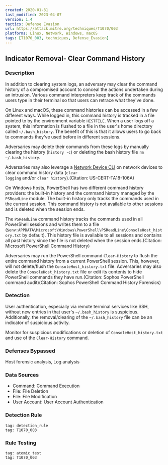```yaml
---
created: 2020-01-31
last_modified: 2023-04-07
version: 1.4
tactics: Defense Evasion
url: https://attack.mitre.org/techniques/T1070/003
platforms: Linux, Network, Windows, macOS
tags: [T1070_003, techniques, Defense_Evasion]
---
```


## Indicator Removal- Clear Command History

### Description

In addition to clearing system logs, an adversary may clear the command history of a compromised account to conceal the actions undertaken during an intrusion. Various command interpreters keep track of the commands users type in their terminal so that users can retrace what they've done.

On Linux and macOS, these command histories can be accessed in a few different ways. While logged in, this command history is tracked in a file pointed to by the environment variable <code>HISTFILE</code>. When a user logs off a system, this information is flushed to a file in the user's home directory called <code>~/.bash_history</code>. The benefit of this is that it allows users to go back to commands they've used before in different sessions.

Adversaries may delete their commands from these logs by manually clearing the history (<code>history -c</code>) or deleting the bash history file <code>rm ~/.bash_history</code>.  

Adversaries may also leverage a [Network Device CLI](https://attack.mitre.org/techniques/T1059/008) on network devices to clear command history data (<code>clear logging</code> and/or <code>clear history</code>).(Citation: US-CERT-TA18-106A)

On Windows hosts, PowerShell has two different command history providers: the built-in history and the command history managed by the <code>PSReadLine</code> module. The built-in history only tracks the commands used in the current session. This command history is not available to other sessions and is deleted when the session ends.

The <code>PSReadLine</code> command history tracks the commands used in all PowerShell sessions and writes them to a file (<code>$env:APPDATA\Microsoft\Windows\PowerShell\PSReadLine\ConsoleHost_history.txt</code> by default). This history file is available to all sessions and contains all past history since the file is not deleted when the session ends.(Citation: Microsoft PowerShell Command History)

Adversaries may run the PowerShell command <code>Clear-History</code> to flush the entire command history from a current PowerShell session. This, however, will not delete/flush the <code>ConsoleHost_history.txt</code> file. Adversaries may also delete the <code>ConsoleHost_history.txt</code> file or edit its contents to hide PowerShell commands they have run.(Citation: Sophos PowerShell command audit)(Citation: Sophos PowerShell Command History Forensics)

### Detection

User authentication, especially via remote terminal services like SSH, without new entries in that user's <code>~/.bash_history</code> is suspicious. Additionally, the removal/clearing of the <code>~/.bash_history</code> file can be an indicator of suspicious activity.

Monitor for suspicious modifications or deletion of <code>ConsoleHost_history.txt</code> and use of the <code>Clear-History</code> command.

### Defenses Bypassed

Host forensic analysis, Log analysis

### Data Sources

  - Command: Command Execution
  -  File: File Deletion
  -  File: File Modification
  -  User Account: User Account Authentication
### Detection Rule

```query
tag: detection_rule
tag: T1070_003
```

### Rule Testing

```query
tag: atomic_test
tag: T1070_003
```
